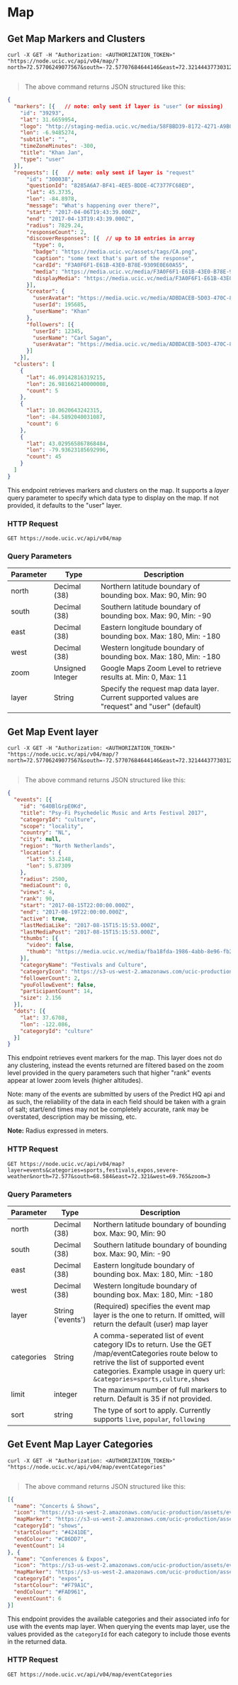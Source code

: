 # Map 

## Get Map Markers and Clusters

```shell
curl -X GET -H "Authorization: <AUTHORIZATION_TOKEN>" "https://node.ucic.vc/api/v04/map/?north=72.57706249077567&south=-72.57707684644146&east=72.32144437730312&west=-72.32142057269812&zoom=2"
```

```javascript

```

> The above command returns JSON structured like this:

```json
{
  "markers": [{   // note: only sent if layer is "user" (or missing)
    "id": "39293",
    "lat": 31.6659954,
    "logo": "http://staging-media.ucic.vc/media/58FBBD39-8172-4271-A9B0-8ED4E27A79D0/micro.jpg",
    "lon": -6.9485274,
    "subtitle": "",
    "timeZoneMinutes": -300,
    "title": "Khan Jan",
    "type": "user"
  }],
  "requests": [{   // note: only sent if layer is "request"
      "id": "300038",
      "questionId": "8285A6A7-BF41-4EE5-BDDE-4C7377FC68ED",
      "lat": 45.3735,
      "lon": -84.8978,
      "message": "What's happening over there?",
      "start": "2017-04-06T19:43:39.000Z",
      "end": "2017-04-13T19:43:39.000Z",
      "radius": 7829.24,
      "responseCount": 2,
      "discoverResponses": [{  // up to 10 entries in array
        "type": 0,
        "badge": "https://media.ucic.vc/assets/tags/CA.png",
        "caption": "some text that's part of the response",
      	"cardId": "F3A0F6F1-E61B-43E0-B78E-9309E0E60A55",
        "media": "https://media.ucic.vc/media/F3A0F6F1-E61B-43E0-B78E-9309E0E60A55/thumb.jpg",
        "displayMedia": "https://media.ucic.vc/media/F3A0F6F1-E61B-43E0-B78E-9309E0E60A55/display.jpg"
      }],
      "creator": {
        "userAvatar": "https://media.ucic.vc/media/ADBDACEB-5D03-470C-89F5-C01C29BD8A89/thumb.jpg",
        "userId": 195685,
        "userName": "Khan"
      },
      "followers": [{
        "userId": 12345,
        "userName": "Carl Sagan",
        "userAvatar": "https://media.ucic.vc/media/ADBDACEB-5D03-470C-89F5-C01C29BD8A89/thumb.jpg"
      }]
    }],
  "clusters": [
    {
      "lat": 46.09142816319215,
      "lon": 26.981662140000008,
      "count": 5
    },
    {
      "lat": 10.0620643242315,
      "lon": -84.5892040031087,
      "count": 6
    },
    {
      "lat": 43.029565867868484,
      "lon": -79.93623185692996,
      "count": 45
    }
  ]
}
```

This endpoint retrieves markers and clusters on the map. It supports a *layer* query parameter to specify which data type to display on the map. If not provided, it defaults to the "user" layer.

### HTTP Request

`GET https://node.ucic.vc/api/v04/map`

### Query Parameters

| Parameter | Type             | Description                              |
| --------- | ---------------- | ---------------------------------------- |
| north     | Decimal (38)     | Northern latitude boundary of bounding box.  Max: 90, Min: 90 |
| south     | Decimal (38)     | Southern latitude boundary of bounding box.  Max: 90, Min: -90 |
| east      | Decimal (38)     | Eastern longitude boundary of bounding box.  Max: 180, Min: -180 |
| west      | Decimal (38)     | Western longitude boundary of bounding box. Max: 180, Min: -180 |
| zoom      | Unsigned Integer | Google Maps Zoom Level to retrieve results at.  Min: 0, Max: 11 |
| layer     | String           | Specify the request map data layer. Current supported values are "request" and "user" (default) |

## Get Map Event layer

```shell
curl -X GET -H "Authorization: <AUTHORIZATION_TOKEN>" "https://node.ucic.vc/api/v04/map/?north=72.57706249077567&south=-72.57707684644146&east=72.32144437730312&west=-72.32142057269812&zoom=2&layer=events&categories=sports,festivals"
```

```javascript

```

> The above command returns JSON structured like this:

```json
{
  "events": [{
    "id": "640BlGrpE0Kd",
    "title": "Psy-Fi Psychedelic Music and Arts Festival 2017",
    "categoryId": "culture",
    "scope": "locality",
    "country": "NL",
    "city": null,
    "region": "North Netherlands",
    "location": {
      "lat": 53.2148,
      "lon": 5.87309
    },
    "radius": 2500,
    "mediaCount": 0,
    "views": 4,
    "rank": 90,
    "start": "2017-08-15T22:00:00.000Z",
    "end": "2017-08-19T22:00:00.000Z",
    "active": true,
    "lastMediaLike": "2017-08-15T15:15:53.000Z",
    "lastMediaPost": "2017-08-15T15:15:53.000Z",
    "thumbs": [{
      "video": false,
      "thumb": "https://media.ucic.vc/media/fba18fda-1986-4abb-8e96-fb24f70ad9bd/thumb.jpg"
    }],
    "categoryName": "Festivals and Culture",
    "categoryIcon": "https://s3-us-west-2.amazonaws.com/ucic-production/assets/events/culture.png",
    "followerCount": 2,
    "youFollowEvent": false,
    "participantCount": 14,
    "size": 2.156
  }],
  "dots": [{
    "lat": 37.6708,
    "lon": -122.086,
    "categoryId": "culture"
  }]
}
```

This endpoint retrieves event markers for the map. This layer does not do any clustering, instead the events returned are filtered based on the zoom level provided in the query parameters such that higher "rank" events appear at lower zoom levels (higher altitudes). 

Note: many of the events are submitted by users of the Predict HQ api and as such, the reliability of the data in each field should be taken with a grain of salt; start/end times may not be completely accurate, rank may be overstated, description may be missing, etc.

**Note:** Radius expressed in meters.

### HTTP Request

`GET https://node.ucic.vc/api/v04/map?layer=events&categories=sports,festivals,expos,severe-weather&north=72.577&south=68.584&east=72.321&west=69.765&zoom=3`

### Query Parameters

| Parameter  | Type              | Description                              |
| ---------- | ----------------- | ---------------------------------------- |
| north      | Decimal (38)      | Northern latitude boundary of bounding box.  Max: 90, Min: 90 |
| south      | Decimal (38)      | Southern latitude boundary of bounding box.  Max: 90, Min: -90 |
| east       | Decimal (38)      | Eastern longitude boundary of bounding box.  Max: 180, Min: -180 |
| west       | Decimal (38)      | Western longitude boundary of bounding box. Max: 180, Min: -180 |
| layer      | String ('events') | (Required) specifies the event map layer is the one to return. If omitted, will return the default (user) map layer |
| categories | String            | A comma-seperated list of event category IDs to return. Use the GET /map/eventCategories route below to retrive the list of supported event categories. Example usage in query url: `&categories=sports,culture,shows` |
| limit      | integer           | The maximum number of full markers to return. Default is 35 if not provided. |
| sort       | string            | The type of sort to apply. Currently supports `live`, `popular`, `following` |

## Get Event Map Layer Categories

```shell
curl -X GET -H "Authorization: <AUTHORIZATION_TOKEN>" "https://node.ucic.vc/api/v04/map/eventCategories"
```

```javascript

```

> The above command returns JSON structured like this:

```json
[{
  "name": "Concerts & Shows",
  "icon": "https://s3-us-west-2.amazonaws.com/ucic-production/assets/events/shows_transparent.png",
  "mapMarker": "https://s3-us-west-2.amazonaws.com/ucic-production/assets/events/shows_marker.png",
  "categoryId": "shows",
  "startColour": "#4241DE",
  "endColour": "#C86DD7",
  "eventCount": 14
}, {
  "name": "Conferences & Expos",
  "icon": "https://s3-us-west-2.amazonaws.com/ucic-production/assets/events/expos_transparent.png",
  "mapMarker": "https://s3-us-west-2.amazonaws.com/ucic-production/assets/events/expos_marker.png",
  "categoryId": "expos",
  "startColour": "#F79A1C",
  "endColour": "#FAD961",
  "eventCount": 6
}]
```

This endpoint provides the available categories and their associated info for use with the events map layer. When querying the events map layer, use the values provided as the `categoryId` for each category to include those events in the returned data.


### HTTP Request

`GET https://node.ucic.vc/api/v04/map/eventCategories`
